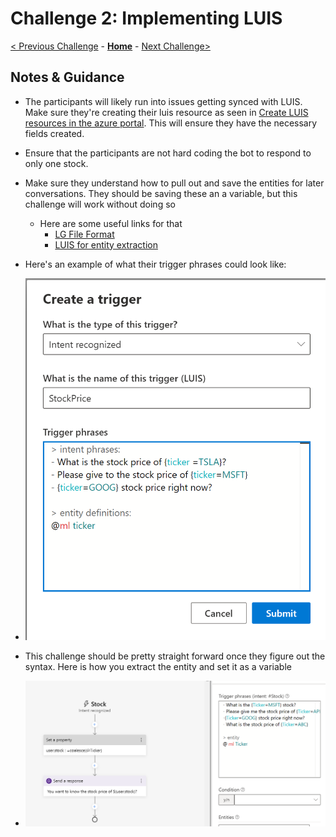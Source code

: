 # Challenge 2: Implementing LUIS

[< Previous Challenge](./Solution-1.md) - **[Home](./Readme.md)** - [Next Challenge>](./Solution-3.md)

## Notes & Guidance
- The participants will likely run into issues getting synced with LUIS. Make sure they're creating their luis resource as seen in [Create LUIS resources in the azure portal](https://docs.microsoft.com/en-us/azure/cognitive-services/luis/luis-how-to-azure-subscription#create-luis-resources-in-the-azure-portal). This will ensure they have the necessary fields created. 
- Ensure that the participants are not hard coding the bot to respond to only one stock.
- Make sure they understand how to pull out and save the entities for later conversations. They should be saving these an a variable, but this challenge will work without doing so
  - Here are some useful links for that
    - [LG File Format](https://docs.microsoft.com/en-us/azure/bot-service/file-format/bot-builder-lg-file-format?view=azure-bot-service-4.0#entities)
    - [LUIS for entity extraction](https://docs.microsoft.com/en-us/composer/how-to-define-intent-entity#luis-for-entity-extraction)


- Here's an example of what their trigger phrases could look like:
- ![Trigger](./Images/LUIStrigger.png)


- This challenge should be pretty straight forward once they figure out the syntax. Here is how you extract the entity and set it as a variable
- ![LuisSyntax](./Images/LUISEntitySyntax.png)
